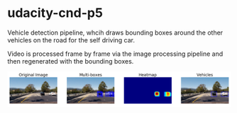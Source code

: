 # udacity-cnd-p5

Vehicle detection pipeline, whcih draws bounding boxes around the other vehicles on the road for the self driving car. 

Video is processed frame by frame via the image processing pipeline and then regenerated with the bounding boxes.

![Image](https://github.com/chauhang/udacity-cnd-p5/blob/master/output_files/vehicle-detect-stages.png)
